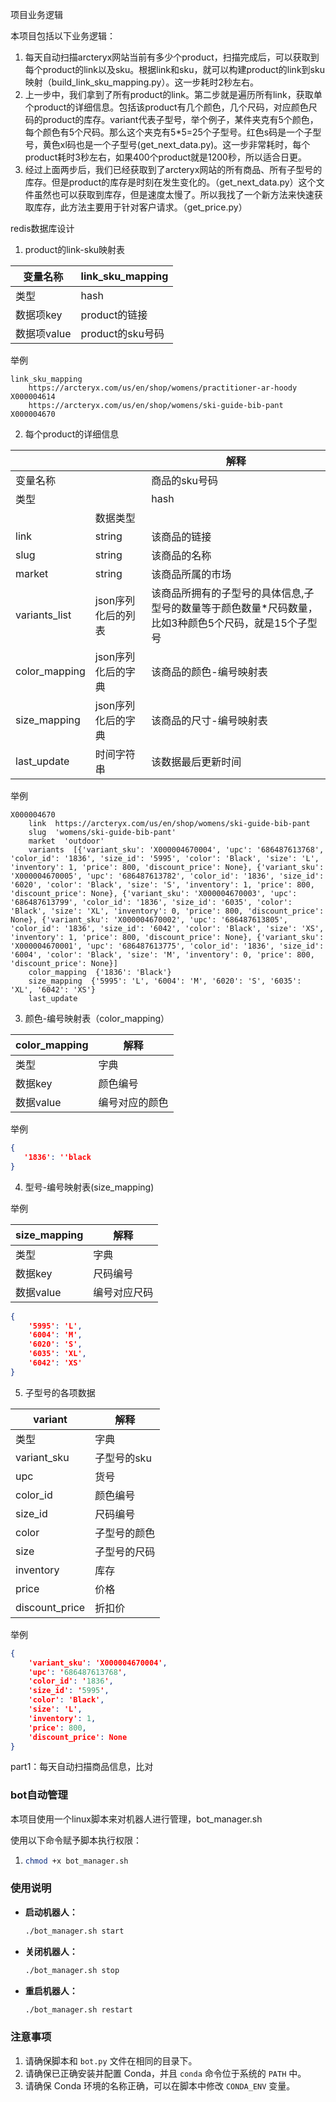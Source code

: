 项目业务逻辑

本项目包括以下业务逻辑：

1. 每天自动扫描arcteryx网站当前有多少个product，扫描完成后，可以获取到每个product的link以及sku。根据link和sku，就可以构建product的link到sku映射（build_link_sku_mapping.py）。这一步耗时2秒左右。
2. 上一步中，我们拿到了所有product的link。第二步就是遍历所有link，获取单个product的详细信息。包括该product有几个颜色，几个尺码，对应颜色尺码的product的库存。variant代表子型号，举个例子，某件夹克有5个颜色，每个颜色有5个尺码。那么这个夹克有5*5=25个子型号。红色s码是一个子型号，黄色xl码也是一个子型号(get_next_data.py)。这一步非常耗时，每个product耗时3秒左右，如果400个product就是1200秒，所以适合日更。
3. 经过上面两步后，我们已经获取到了arcteryx网站的所有商品、所有子型号的库存。但是product的库存是时刻在发生变化的。（get_next_data.py）这个文件虽然也可以获取到库存，但是速度太慢了。所以我找了一个新方法来快速获取库存，此方法主要用于针对客户请求。（get_price.py）

redis数据库设计

1. product的link-sku映射表

| 变量名称    | link_sku_mapping |
| ----------- | ---------------- |
| 类型        | hash             |
| 数据项key   | product的链接    |
| 数据项value | product的sku号码 |

举例

```
link_sku_mapping
    https://arcteryx.com/us/en/shop/womens/practitioner-ar-hoody  X000004614
    https://arcteryx.com/us/en/shop/womens/ski-guide-bib-pant  X000004670
```

2. 每个product的详细信息

|               |                    | 解释                                                                                                 |
| ------------- | ------------------ | ---------------------------------------------------------------------------------------------------- |
| 变量名称      |                    | 商品的sku号码                                                                                        |
| 类型          |                    | hash                                                                                                 |
|               | 数据类型           |                                                                                                      |
| link          | string             | 该商品的链接                                                                                         |
| slug          | string             | 该商品的名称                                                                                         |
| market        | string             | 该商品所属的市场                                                                                     |
| variants_list | json序列化后的列表 | 该商品所拥有的子型号的具体信息,子型号的数量等于颜色数量*尺码数量，比如3种颜色5个尺码，就是15个子型号 |
| color_mapping | json序列化后的字典 | 该商品的颜色-编号映射表                                                                              |
| size_mapping  | json序列化后的字典 | 该商品的尺寸-编号映射表                                                                              |
| last_update   | 时间字符串         | 该数据最后更新时间                                                                                   |

举例

```plaintext
X000004670
    link  https://arcteryx.com/us/en/shop/womens/ski-guide-bib-pant
    slug  'womens/ski-guide-bib-pant'
    market  'outdoor'
    variants  [{'variant_sku': 'X000004670004', 'upc': '686487613768', 'color_id': '1836', 'size_id': '5995', 'color': 'Black', 'size': 'L', 'inventory': 1, 'price': 800, 'discount_price': None}, {'variant_sku': 'X000004670005', 'upc': '686487613782', 'color_id': '1836', 'size_id': '6020', 'color': 'Black', 'size': 'S', 'inventory': 1, 'price': 800, 'discount_price': None}, {'variant_sku': 'X000004670003', 'upc': '686487613799', 'color_id': '1836', 'size_id': '6035', 'color': 'Black', 'size': 'XL', 'inventory': 0, 'price': 800, 'discount_price': None}, {'variant_sku': 'X000004670002', 'upc': '686487613805', 'color_id': '1836', 'size_id': '6042', 'color': 'Black', 'size': 'XS', 'inventory': 1, 'price': 800, 'discount_price': None}, {'variant_sku': 'X000004670001', 'upc': '686487613775', 'color_id': '1836', 'size_id': '6004', 'color': 'Black', 'size': 'M', 'inventory': 0, 'price': 800, 'discount_price': None}]
    color_mapping  {'1836': 'Black'}
    size_mapping  {'5995': 'L', '6004': 'M', '6020': 'S', '6035': 'XL', '6042': 'XS'}
    last_update  
```

3. 颜色-编号映射表（color_mapping）

| color_mapping | 解释           |
| ------------- | -------------- |
| 类型          | 字典           |
| 数据key       | 颜色编号       |
| 数据value     | 编号对应的颜色 |

举例

```json
{
   '1836': ''black
}
```

4. 型号-编号映射表(size_mapping)

举例

| size_mapping | 解释         |
| ------------ | ------------ |
| 类型         | 字典         |
| 数据key      | 尺码编号     |
| 数据value    | 编号对应尺码 |

```json
{
    '5995': 'L', 
    '6004': 'M', 
    '6020': 'S', 
    '6035': 'XL', 
    '6042': 'XS'
}
```

5. 子型号的各项数据

| variant        | 解释         |
| -------------- | ------------ |
| 类型           | 字典         |
| variant_sku    | 子型号的sku  |
| upc            | 货号         |
| color_id       | 颜色编号     |
| size_id        | 尺码编号     |
| color          | 子型号的颜色 |
| size           | 子型号的尺码 |
| inventory      | 库存         |
| price          | 价格         |
| discount_price | 折扣价       |

举例

```json
{
    'variant_sku': 'X000004670004',
    'upc': '686487613768',
    'color_id': '1836',
    'size_id': '5995',
    'color': 'Black',
    'size': 'L',
    'inventory': 1,
    'price': 800,
    'discount_price': None
}
```

part1：每天自动扫描商品信息，比对




### bot自动管理

本项目使用一个linux脚本来对机器人进行管理，bot_manager.sh

使用以下命令赋予脚本执行权限：

1. ```bash
   chmod +x bot_manager.sh
   ```

### 使用说明

- **启动机器人：**

  ```bash
  ./bot_manager.sh start
  ```
- **关闭机器人：**

  ```bash
  ./bot_manager.sh stop
  ```
- **重启机器人：**

  ```bash
  ./bot_manager.sh restart
  ```

### 注意事项

1. 请确保脚本和 `bot.py` 文件在相同的目录下。
2. 请确保已正确安装并配置 Conda，并且 `conda` 命令位于系统的 `PATH` 中。
3. 请确保 Conda 环境的名称正确，可以在脚本中修改 `CONDA_ENV` 变量。
